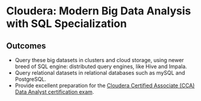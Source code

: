 # Cloudera: Modern Big Data Analysis with SQL Specialization
## Outcomes
- Query these big datasets in clusters and cloud storage, using newer breed of SQL engine: distributed query engines, like Hive and Impala.
- Query relational datasets in relational databases such as mySQL and PostgreSQL.
- Provide excellent preparation for the [Cloudera Certified Associate (CCA) Data Analyst certification exam][1].

[1]: https://www.cloudera.com/about/training/certification/cca-data-analyst.html

